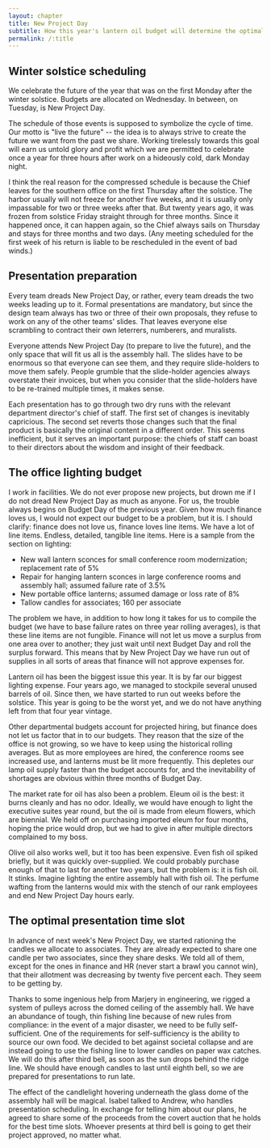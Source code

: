 ```yaml
---
layout: chapter
title: New Project Day
subtitle: How this year's lantern oil budget will determine the optimal presentation time slot.
permalink: /:title
---
```


## Winter solstice scheduling

We celebrate the future of the year that was on the first Monday after the winter solstice. Budgets are allocated on Wednesday. In between, on Tuesday, is New Project Day. 

The schedule of those events is supposed to symbolize the cycle of time. Our motto is "live the future" -- the idea is to always strive to create the future we want from the past we share. Working tirelessly towards this goal will earn us untold glory and profit which we are permitted to celebrate once a year for three hours after work on a hideously cold, dark Monday night.

I think the real reason for the compressed schedule is because the Chief leaves for the southern office on the first Thursday after the solstice. The harbor usually will not freeze for another five weeks, and it is usually only impassable for two or three weeks after that. But twenty years ago, it was frozen from solstice Friday straight through for three months. Since it happened once, it can happen again, so the Chief always sails on Thursday and stays for three months and two days. (Any meeting scheduled for the first week of his return is liable to be rescheduled in the event of bad winds.) 

## Presentation preparation

Every team dreads New Project Day, or rather, every team dreads the two weeks leading up to it. Formal presentations are mandatory, but since the design team always has two or three of their own proposals, they refuse to work on any of the other teams' slides. That leaves everyone else scrambling to contract their own leterrers, numberers, and muralists.

Everyone attends New Project Day (to prepare to live the future), and the only space that will fit us all is the assembly hall. The slides have to be enormous so that everyone can see them,  and they require slide-holders to move them safely. People grumble that the slide-holder agencies always overstate their invoices, but when you consider that the slide-holders have to be re-trained multiple times, it makes sense. 

Each presentation has to go through two dry runs with the relevant department director's chief of staff. The first set of changes is inevitably capricious. The second set reverts those changes such that the final product is basically the original content in a different order. This seems inefficient, but it serves an important purpose: the chiefs of staff can boast to their directors about the wisdom and insight of their feedback.

## The office lighting budget

I work in facilities. We do not ever propose new projects, but drown me if I do not dread New Project Day as much as anyone. For us, the trouble always begins on Budget Day of the previous year. Given how much finance loves us, I would not expect our budget to be a problem, but it is. I should clarify: finance does not love us, finance loves line items. We have a lot of line items. Endless, detailed, tangible line items. Here is a sample from the section on lighting: 

- New wall lantern sconces for small conference room modernization; replacement rate of 5%
- Repair for hanging lantern sconces in large conference rooms and assembly hall; assumed failure rate of 3.5%
- New portable office lanterns; assumed damage or loss rate of 8%
- Tallow candles for associates; 160 per associate

The problem we have, in addition to how long it takes for us to compile the budget (we have to base failure rates on three year rolling averages), is that these line items are not fungible. Finance will not let us move a surplus from one area over to another; they just wait until next Budget Day and roll the surplus forward. This means that by New Project Day we have run out of supplies in all sorts of areas that finance will not approve expenses for.

Lantern oil has been the biggest issue this year. It is by far our biggest lighting expense. Four years ago, we managed to stockpile several unused barrels of oil. Since then, we have started to run out weeks before the solstice. This year is going to be the worst yet, and we do not have anything left from that four year vintage. 

Other departmental budgets account for projected hiring, but finance does not let us factor that in to our budgets. They reason that the size of the office is not growing, so we have to keep using the historical rolling averages. But as more employees are hired, the conference rooms see increased use, and lanterns must be lit more frequently. This depletes our lamp oil supply faster than the budget accounts for, and the inevitability of shortages are obvious within three months of Budget Day.

The market rate for oil has also been a problem. Eleum oil is the best: it burns cleanly and has no odor. Ideally, we would have enough to light the executive suites year round, but the oil is made from eleum flowers, which are biennial. We held off on purchasing imported eleum for four months, hoping the price would drop, but we had to give in after multiple directors complained to my boss.

Olive oil also works well, but it too has been expensive. Even fish oil spiked briefly, but it was quickly over-supplied. We could probably purchase enough of that to last for another two years, but the problem is: it is fish oil. It stinks. Imagine lighting the entire assembly hall with fish oil. The perfume wafting from the lanterns would mix with the stench of our rank employees and end New Project Day hours early.

## The optimal presentation time slot

In advance of next week's New Project Day, we started rationing the candles we allocate to associates. They are already expected to share one candle per two associates, since they share desks. We told all of them, except for the ones in finance and HR (never start a brawl you cannot win), that their allotment was decreasing by twenty five percent each. They seem to be getting by.

Thanks to some ingenious help from Marjery in engineering, we rigged a system of pulleys across the domed ceiling of the assembly hall. We have an abundance of tough, thin fishing line because of new rules from compliance: in the event of a major disaster, we need to be fully self-sufficient. One of the requirements for self-sufficiency is the ability to source our own food. We decided to bet against societal collapse and are instead going to use the fishing line to lower candles on paper wax catches. We will do this after third bell, as soon as the sun drops behind the ridge line. We should have enough candles to last until eighth bell, so we are prepared for presentations to run late.

The effect of the candlelight hovering underneath the glass dome of the assembly hall will be magical. Isabel talked to Andrew, who handles presentation scheduling. In exchange for telling him about our plans, he agreed to share some of the proceeds from the covert auction that he holds for the best time slots. Whoever presents at third bell is going to get their project approved, no matter what.
